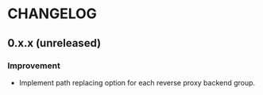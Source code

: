 # CHANGELOG

## 0.x.x (unreleased)

### Improvement

- Implement path replacing option for each reverse proxy backend group.
